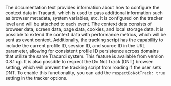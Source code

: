 The documentation text provides information about how to configure the context data in Tracardi, which is used to pass
additional information such as browser metadata, system variables, etc. It is configured on the tracker level and will
be attached to each event. The context data consists of browser data, screen data, page data, cookies, and local storage
data. It is possible to extend the context data with performance metrics, which will be sent as event context.
Additionally, the tracking script has the capability to include the current profile ID, session ID, and source ID in the
URL parameter, allowing for consistent profile ID persistence across domains that utilize the same Tracardi system. This
feature is available from version 0.8.1 up. It is also possible to respect the Do Not Track (DNT) browser setting, which
will prevent the tracking script from loading if the user sets DNT. To enable this functionality, you can add
the `respectDoNotTrack: true` setting in the tracker options.